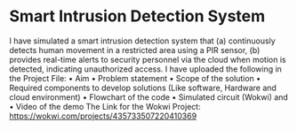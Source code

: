 # Smart Intrusion Detection System
I have simulated a smart intrusion detection system that
(a) continuously detects human movement in a restricted area using a PIR sensor,
(b) provides real-time alerts to security personnel via the cloud when motion is detected, indicating unauthorized access.
I have uploaded the following in the Project File:
• Aim
• Problem statement
• Scope of the solution
• Required components to develop solutions (Like software, Hardware and cloud
environment)
• Flowchart of the code
• Simulated circuit (Wokwi) and
• Video of the demo
The Link for the Wokwi Project:
https://wokwi.com/projects/435733507220410369
